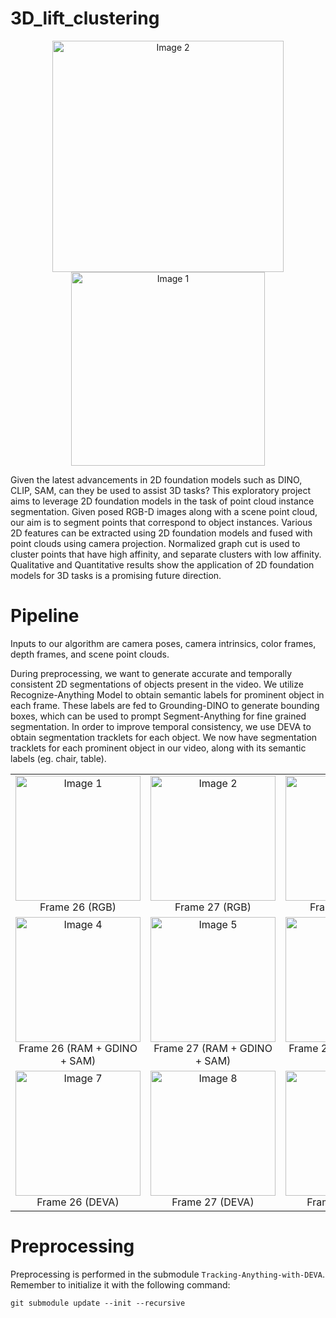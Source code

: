# 3D_lift_clustering

<p align="center">
  <img src="https://github.com/user-attachments/assets/f7583223-c303-45ae-a41c-e82500218ef9" alt="Image 2" width="370" />
  <img src="https://github.com/user-attachments/assets/520e3837-7d91-4983-9c60-78db145080b1" alt="Image 1" width="310" />
</p>

Given the latest advancements in 2D foundation models such as DINO, CLIP, SAM, can they be used to assist 3D tasks? This exploratory project aims to leverage 2D foundation models in the task of point cloud instance segmentation. Given posed RGB-D images along with a scene point cloud, our aim is to segment points that correspond to object instances. Various 2D features can be extracted using 2D foundation models and fused with point clouds using camera projection. Normalized graph cut is used to cluster points that have high affinity, and separate clusters with low affinity. Qualitative and Quantitative results show the application of 2D foundation models for 3D tasks is a promising future direction.
# Pipeline

Inputs to our algorithm are camera poses, camera intrinsics, color frames, depth frames, and scene point clouds. 

During preprocessing, we want to generate accurate and temporally consistent 2D segmentations of objects present in the video. We utilize Recognize-Anything Model to obtain semantic labels for prominent object in each frame. These labels are fed to Grounding-DINO to generate bounding boxes, which can be used to prompt Segment-Anything for fine grained segmentation. In order to improve temporal consistency, we use DEVA to obtain segmentation tracklets for each object. We now have segmentation tracklets for each prominent object in our video, along with its semantic labels (eg. chair, table).

<table>
  <tr>
    <td style="text-align: center;">
      <img src="https://github.com/user-attachments/assets/ebda8c30-7e07-441c-9322-b232722d43eb" alt="Image 1" width="200" />
      <div>Frame 26 (RGB)</div>
    </td>
    <td style="text-align: center;">
      <img src="https://github.com/user-attachments/assets/c8119eb7-23b7-4ed7-8398-7405fcc3f9e8" alt="Image 2" width="200" />
      <div>Frame 27 (RGB)</div>
    </td>
    <td style="text-align: center;">
      <img src="https://github.com/user-attachments/assets/b05c3ccf-c7c5-42f1-82d1-2e53058c07a3" alt="Image 3" width="200" />
      <div>Frame 28 (RGB)</div>
    </td>
  </tr>
  <tr>
    <td style="text-align: center;">
      <img src="https://github.com/user-attachments/assets/b13cbdd8-725d-4b63-83ae-265070650404" alt="Image 4" width="200" />
      <div>Frame 26 (RAM + GDINO + SAM)</div>
    </td>
    <td style="text-align: center;">
      <img src="https://github.com/user-attachments/assets/38d1f4f6-192f-4f81-b03f-410898223c6b" alt="Image 5" width="200" />
      <div>Frame 27 (RAM + GDINO + SAM)</div>
    </td>
    <td style="text-align: center;">
      <img src="https://github.com/user-attachments/assets/5c71978d-fdfb-480a-994a-bae9afcf2d6f" alt="Image 6" width="200" />
      <div>Frame 28 (RAM + GDINO + SAM)</div>
    </td>
  </tr>
  <tr>
    <td style="text-align: center;">
      <img src="https://github.com/user-attachments/assets/bf150492-5f8f-46e2-9fbf-0364acbd7d79" alt="Image 7" width="200" />
      <div>Frame 26 (DEVA)</div>
    </td>
    <td style="text-align: center;">
      <img src="https://github.com/user-attachments/assets/1aea1290-b3ea-4829-9916-e2ccc1b2c1ce" alt="Image 8" width="200" />
      <div>Frame 27 (DEVA)</div>
    </td>
    <td style="text-align: center;">
      <img src="https://github.com/user-attachments/assets/0fabd7b7-f735-4814-8611-eb3e23ee5be2" alt="Image 9" width="200" />
      <div>Frame 28 (DEVA)</div>
    </td>
  </tr>
</table>


# Preprocessing

Preprocessing is performed in the submodule `Tracking-Anything-with-DEVA`. Remember to initialize it with the following command:

```
git submodule update --init --recursive
```

##

```

```
